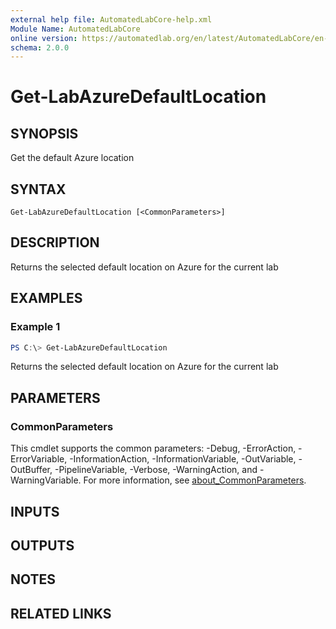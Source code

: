 ```yaml
---
external help file: AutomatedLabCore-help.xml
Module Name: AutomatedLabCore
online version: https://automatedlab.org/en/latest/AutomatedLabCore/en-us/Get-LabAzureDefaultLocation
schema: 2.0.0
---
```


# Get-LabAzureDefaultLocation

## SYNOPSIS
Get the default Azure location

## SYNTAX

```
Get-LabAzureDefaultLocation [<CommonParameters>]
```

## DESCRIPTION
Returns the selected default location on Azure for the current lab

## EXAMPLES

### Example 1
```powershell
PS C:\> Get-LabAzureDefaultLocation
```

Returns the selected default location on Azure for the current lab

## PARAMETERS

### CommonParameters
This cmdlet supports the common parameters: -Debug, -ErrorAction, -ErrorVariable, -InformationAction, -InformationVariable, -OutVariable, -OutBuffer, -PipelineVariable, -Verbose, -WarningAction, and -WarningVariable. For more information, see [about_CommonParameters](http://go.microsoft.com/fwlink/?LinkID=113216).

## INPUTS

## OUTPUTS

## NOTES

## RELATED LINKS

